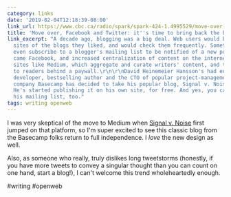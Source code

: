 ```yaml
---
category: links
date: '2019-02-04T12:18:39-08:00'
link_url: https://www.cbc.ca/radio/spark/spark-424-1.4995529/move-over-facebook-and-twitter-it-s-time-to-bring-back-the-blog-1.4995545
title: 'Move over, Facebook and Twitter: it''s time to bring back the blog'
link_excerpt: "A decade ago, blogging was a big deal. Web users would bookmark the
  sites of the blogs they liked, and would check them frequently. Sometimes you'd
  even subscribe to a blogger's mailing list to be notified of a new post.\r\n\r\nThen
  came Facebook, and increased centralization of content on the internet. This included
  sites like Medium, which aggregate and curate writers' content, and then sell it
  to readers behind a paywall.\r\n\r\nDavid Heinemeier Hansson's had enough. The web
  developer, bestselling author and the CTO of popular project-management software
  company Basecamp has decided to take his popular blog, Signal v. Noise, off Medium.
  He's started publishing it on his own site, for free. And yes, you can sign up for
  his mailing list, too."
tags: writing openweb
---
```


I was very skeptical of the move to Medium when [Signal v. Noise](https://m.signalvnoise.com) first jumped on that platform, so I'm super excited to see this classic blog from the Basecamp folks return to full independence. I _love_ the new design as well.

Also, as someone who really, truly dislikes long tweetstorms (honestly, if you have more tweets to convey a singular thought than you can count on one hand, start a blog!), I can't welcome this trend wholeheartedly enough.

#writing #openweb
